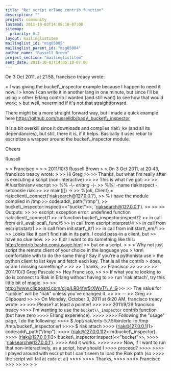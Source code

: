 ```yaml
---
title: "Re: script erlang contrib function"
description: ""
project: community
lastmod: 2011-10-03T14:05:10-07:00
sitemap:
  priority: 0.2
layout: mailinglistitem
mailinglist_id: "msg05005"
mailinglist_parent_id: "msg05004"
author_name: "Russell Brown"
project_section: "mailinglistitem"
sent_date: 2011-10-03T14:05:10-07:00
---
```


On 3 Oct 2011, at 21:58, francisco treacy wrote:

&gt; I was giving the bucket\\_inspector example because I happen to need it now. I 
&gt; know I can write it in another lang in one minute, but since I'll be using 
&gt; other Erlang contrib I wanted (and still want) to see how that would work; 
&gt; but well, nevermind if it's not that straightforward.

There might be a more straight forward way, but I made a quick example here 
https://github.com/russelldb/bad\\_bucket\\_inspector

It is a bit overkill since it downloads and compiles riak\\_kv (and all its 
dependancies), but still, there it is, if it helps. Basically it uses rebar to 
escriptize a wrapper around the bucket\\_inspector module.

Cheers

Russell

&gt; 
&gt; Francisco
&gt; 
&gt; 
&gt; 2011/10/3 Russell Brown 
&gt; 
&gt; On 3 Oct 2011, at 20:43, francisco treacy wrote:
&gt; 
&gt;&gt; Hi Greg
&gt;&gt; 
&gt;&gt; Thanks, but what I'm really after is executing a script (non-interactive)
&gt;&gt; 
&gt;&gt; This is what i've got:
&gt;&gt; 
&gt;&gt; #!/usr/bin/env escript
&gt;&gt; %% -\\*- erlang -\\*-
&gt;&gt; %%! -name riakinspect -setcookie riak
&gt;&gt; 
&gt;&gt; main([]) -&gt;
&gt;&gt; %{ok, Client} = riak:client\\_connect('riaksearch@127.0.0.1'),
&gt;&gt; % i have the module compiled in /tmp
&gt;&gt; code:add\\_path("/tmp"),
&gt;&gt; bucket\\_inspector:inspect(&lt;&lt;"bucket"&gt;&gt;, 'riaksearch@127.0.0.1').
&gt;&gt; 
&gt;&gt; 
&gt;&gt; Outputs:
&gt;&gt; 
&gt;&gt; escript: exception error: undefined function riak:client\\_connect/1
&gt;&gt; in function bucket\\_inspector:inspect/2
&gt;&gt; in call from erl\\_eval:local\\_func/5
&gt;&gt; in call from escript:interpret/4
&gt;&gt; in call from escript:start/1
&gt;&gt; in call from init:start\\_it/1
&gt;&gt; in call from init:start\\_em/1
&gt;&gt; 
&gt;&gt; Looks like it can't find riak in its path. I could pass-in a client, but 
&gt;&gt; have no clue how.
&gt;&gt; 
&gt;&gt; tl;dr I want to do something like this: http://contrib.basho.com/usage.html 
&gt;&gt; but on a script.
&gt; 
&gt; 
&gt; Why not just script the remote client of your choice in the language you 
&gt; \\_are\\_ comfortable with to do the same thing? Say if you're a pythonista use 
&gt; the python client to list keys and fetch each key. That is all the contrib 
&gt; does, or am I missing something?
&gt; 
&gt;&gt; 
&gt;&gt; Thanks,
&gt;&gt; Francisco
&gt;&gt; 
&gt;&gt; 
&gt;&gt; 
&gt;&gt; 2011/10/3 Greg Pascale 
&gt;&gt; Hey Francisco,
&gt;&gt; 
&gt;&gt; If what you're looking to do is connect to Riak in Erlang without having to 
&gt;&gt; run 'riak attach', try this little bit of magic.
&gt;&gt; 
&gt;&gt; http://www.clipboard.com/clip/LR04fvr5rXWvT\\_\\_G
&gt;&gt; 
&gt;&gt; The value for "cookie" will be "riak" unless you've changed it.
&gt;&gt; 
&gt;&gt; -- 
&gt;&gt; Greg
&gt;&gt; Clipboard
&gt;&gt; 
&gt;&gt; On Monday, October 3, 2011 at 6:20 AM, francisco treacy wrote:
&gt;&gt; 
&gt;&gt;&gt; Please? at least a pointer!
&gt;&gt;&gt; 
&gt;&gt;&gt; 2011/9/29 francisco treacy 
&gt;&gt;&gt;&gt; I'm wanting to use the `bucket\\_inspector` contrib function (but have zero 
&gt;&gt;&gt;&gt; Erlang experience).
&gt;&gt;&gt;&gt; 
&gt;&gt;&gt;&gt; Following the "usage" page, I do the following:
&gt;&gt;&gt;&gt; $ /opt/riak/erts-5.7.5/bin/erlc -o /tmp /tmp/bucket\\_inspector.erl
&gt;&gt;&gt;&gt; $ riak attach
&gt;&gt;&gt;&gt; (riak@127.0.0.1)1&gt; code:add\\_path("/tmp").
&gt;&gt;&gt;&gt; (riak@127.0.0.1)2&gt; m(bucket\\_inspector).
&gt;&gt;&gt;&gt; (riak@127.0.0.1)3&gt; bucket\\_inspector:inspect(&lt;&lt;"bucket"&gt;&gt;, 
&gt;&gt;&gt;&gt; 'riaksearch@127.0.0.1').
&gt;&gt;&gt;&gt; And it works.
&gt;&gt;&gt;&gt; 
&gt;&gt;&gt;&gt; Now, if I want to run that non-interactively, as a script, how should I 
&gt;&gt;&gt;&gt; proceed?
&gt;&gt;&gt;&gt; 
&gt;&gt;&gt;&gt; I played around with escript but I can't seem to load the Riak path (so 
&gt;&gt;&gt;&gt; the script will fail at `code` et al)
&gt;&gt;&gt;&gt; 
&gt;&gt;&gt;&gt; Thanks,
&gt;&gt;&gt;&gt; 
&gt;&gt;&gt;&gt; Francisco
&gt;&gt;&gt; 
&gt;&gt; 
&gt;&gt; 
&gt; 
&gt; 

